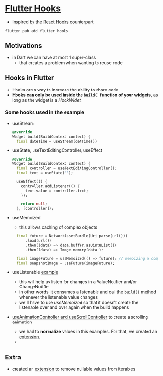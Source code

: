 
# [Flutter Hooks](https://pub.dev/packages/flutter_hooks)

- Inspired by the [React Hooks](https://dev.to/dan_abramov/making-sense-of-react-hooks-2eib) counterpart

```
flutter pub add flutter_hooks
```

## Motivations

- in Dart we can have at most 1 super-class
  - that creates a problem when wanting to reuse code

## Hooks in Flutter
- Hooks are a way to increase the ability to share code
- **Hooks can only be used inside the `build()` function of your widgets**, as long as the widget is a _HookWidet_.


### Some hooks used in the example

- useStream
  ```dart
  @override
  Widget build(BuildContext context) {
    final dateTime = useStream(getTime());
  ```
- useState, useTextEditingController, useEffect
  ```dart
  @override
  Widget build(BuildContext context) {
    final controller = useTextEditingController();
    final text = useState('');

    useEffect(() {
      controller.addListener(() {
        text.value = controller.text;
      });

      return null;
    }, [controller]);
  ```
- useMemoized
  - this allows caching of complex objects
  ```dart
    final future = NetworkAssetBundle(Uri.parse(url()))
        .load(url())
        .then((data) => data.buffer.asUint8List())
        .then((data) => Image.memory(data));

    final imageFuture = useMemoized(() => future); // memoizing a complex obj
    final snapshotImage = useFuture(imageFuture);
  ```
- useListenable [example](lib/flutter_hooks/use_listenable_example.dart)
  - this will help us listen for changes in a ValueNotifier and/or ChangeNotifier
  - in other words, it consumes a listenable and call the `build()` method whenever the listenable value changes
  - we'll have to use _useMemoized_ so that it doesn't create the listenable over and over again when the build happens
    
- [useAnimationController and useScrollController](lib/flutter_hooks/scrolling_example.dart) to create a scrolling animation
  - we had to **normalize** values in this examples. For that, we created an [extension](lib/flutter_hooks/extensions/normalize_extension.dart).
  - 

## Extra

- created an [extension](lib/flutter_hooks/compact_map_extension.dart) to remove nullable values from iterables
